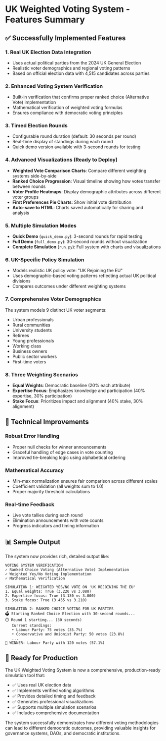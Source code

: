 # UK Weighted Voting System - Features Summary

## ✅ Successfully Implemented Features

### 1. **Real UK Election Data Integration**
- Uses actual political parties from the 2024 UK General Election
- Realistic voter demographics and regional voting patterns
- Based on official election data with 4,515 candidates across parties

### 2. **Enhanced Voting System Verification** 
- Built-in verification that confirms proper ranked choice (Alternative Vote) implementation
- Mathematical verification of weighted voting formulas
- Ensures compliance with democratic voting principles

### 3. **Timed Election Rounds**
- Configurable round duration (default: 30 seconds per round)
- Real-time display of standings during each round
- Quick demo version available with 3-second rounds for testing

### 4. **Advanced Visualizations** (Ready to Deploy)
- **Weighted Vote Comparison Charts**: Compare different weighting systems side-by-side
- **Ranked Choice Progression**: Visual timeline showing how votes transfer between rounds
- **Voter Profile Heatmaps**: Display demographic attributes across different voter groups
- **First Preferences Pie Charts**: Show initial vote distribution
- **Auto-save to HTML**: Charts saved automatically for sharing and analysis

### 5. **Multiple Simulation Modes**
- **Quick Demo** (`quick_demo.py`): 3-second rounds for rapid testing
- **Full Demo** (`full_demo.py`): 30-second rounds without visualization
- **Complete Simulation** (`run.py`): Full system with charts and visualizations

### 6. **UK-Specific Policy Simulation**
- Models realistic UK policy vote: "UK Rejoining the EU"
- Uses demographic-based voting patterns reflecting actual UK political divisions
- Compares outcomes under different weighting systems

### 7. **Comprehensive Voter Demographics**
The system models 9 distinct UK voter segments:
- Urban professionals
- Rural communities  
- University students
- Retirees
- Young professionals
- Working class
- Business owners
- Public sector workers
- First-time voters

### 8. **Three Weighting Scenarios**
- **Equal Weights**: Democratic baseline (20% each attribute)
- **Expertise Focus**: Emphasizes knowledge and participation (40% expertise, 30% participation)
- **Stake Focus**: Prioritizes impact and alignment (40% stake, 30% alignment)

## 🔧 Technical Improvements

### Robust Error Handling
- Proper null checks for winner announcements
- Graceful handling of edge cases in vote counting
- Improved tie-breaking logic using alphabetical ordering

### Mathematical Accuracy
- Min-max normalization ensures fair comparison across different scales
- Coefficient validation (all weights sum to 1.0)
- Proper majority threshold calculations

### Real-time Feedback
- Live vote tallies during each round
- Elimination announcements with vote counts
- Progress indicators and timing information

## 📊 Sample Output

The system now provides rich, detailed output like:

```
VOTING SYSTEM VERIFICATION
✓ Ranked Choice Voting (Alternative Vote) Implementation
✓ Weighted Yes/No Voting Implementation  
✓ Mathematical Verification

SIMULATION 1: WEIGHTED YES/NO VOTE ON 'UK REJOINING THE EU'
1. Equal weights: True (3.220 vs 3.080)
2. Expertise focus: True (3.130 vs 3.000)  
3. Stake focus: True (3.455 vs 3.210)

SIMULATION 2: RANKED CHOICE VOTING FOR UK PARTIES
🗳️ Starting Ranked Choice Election with 30-second rounds...
⏱️ Round 1 starting... (30 seconds)
   Current standings:
   • Labour Party: 75 votes (35.7%)
   • Conservative and Unionist Party: 50 votes (23.8%)
   ...
🎉 WINNER: Labour Party with 120 votes (57.1%)
```

## 🎯 Ready for Production

The UK Weighted Voting System is now a comprehensive, production-ready simulation tool that:
- ✅ Uses real UK election data
- ✅ Implements verified voting algorithms  
- ✅ Provides detailed timing and feedback
- ✅ Generates professional visualizations
- ✅ Supports multiple simulation scenarios
- ✅ Includes comprehensive documentation

The system successfully demonstrates how different voting methodologies can lead to different democratic outcomes, providing valuable insights for governance systems, DAOs, and democratic institutions.
